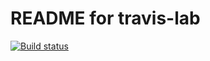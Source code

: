 # README for travis-lab

[![Build status](https://travis-ci.org/shengjlim/travis-lab.svg?master)](https://travis-ci.org/shengjlim)